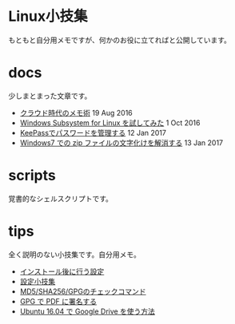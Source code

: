 # Linux小技集

もともと自分用メモですが、何かのお役に立てればと公開しています。

# docs

少しまとまった文章です。

- [クラウド時代のメモ術](docs/guide-cloud-note.md) 19 Aug 2016
- [Windows Subsystem for Linux を試してみた](docs/guide-windows-10-linux.md) 1 Oct 2016
- [KeePassでパスワードを管理する](docs/guide-keepass.md) 12 Jan 2017
- [Windows7 での zip ファイルの文字化けを解消する](docs/zip-windows-7.md) 13 Jan 2017

# scripts

覚書的なシェルスクリプトです。

# tips

全く説明のない小技集です。自分用メモ。

- [インストール後に行う設定](tips/firstrun.md)
- [設定小技集](tips/settings.md)
- [MD5/SHA256/GPGのチェックコマンド](tips/check-md5.md)
- [GPG で PDF に署名する](tips/gpg-sign-pdf.md)
- [Ubuntu 16.04 で Google Drive を使う方法](tips/google-drive-in-ubuntu.md)
